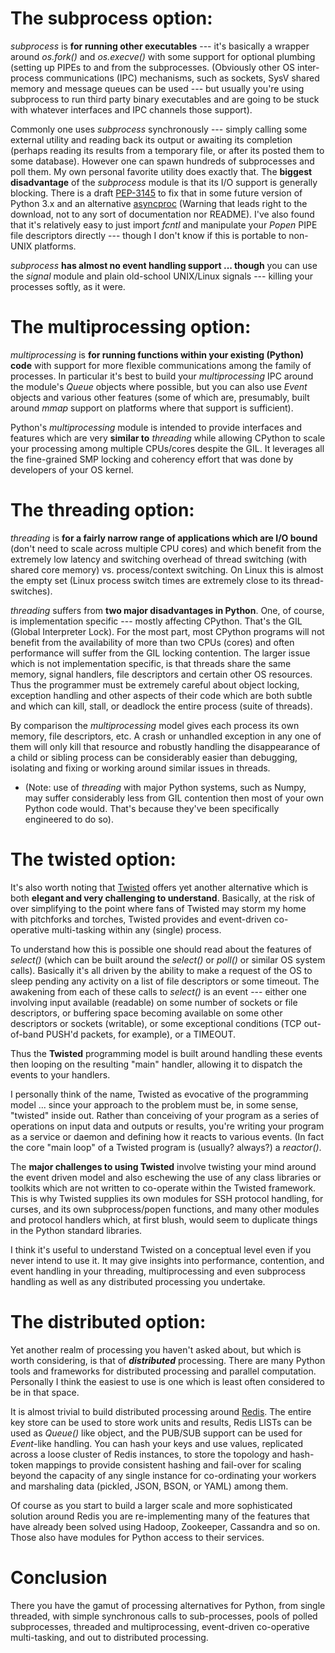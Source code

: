 # **The subprocess option:**
_subprocess_ is **for running other executables** --- it's basically a wrapper around _os.fork()_ and _os.execve()_ with some support for optional plumbing (setting up PIPEs to and from the subprocesses. (Obviously other OS inter-process communications (IPC) mechanisms, such as sockets, SysV shared memory and message queues can be used --- but usually you're using subprocess to run third party binary executables and are going to be stuck with whatever interfaces and IPC channels those support).

Commonly one uses _subprocess_ synchronously --- simply calling some external utility and reading back its output or awaiting its completion (perhaps reading its results from a temporary file, or after its posted them to some database). However one can spawn hundreds of subprocesses and poll them. My own personal favorite utility does exactly that. The **biggest disadvantage** of the _subprocess_ module is that its I/O support is generally blocking. There is a draft [PEP-3145](https://www.python.org/dev/peps/pep-3145/) to fix that in some future version of Python 3.x and an alternative [asyncproc](http://www.lysator.liu.se/~bellman/download/asyncproc.py) (Warning that leads right to the download, not to any sort of documentation nor README). I've also found that it's relatively easy to just import _fcntl_ and manipulate your _Popen_ PIPE file descriptors directly --- though I don't know if this is portable to non-UNIX platforms.

_subprocess_ **has almost no event handling support ... though** you can use the _signal_ module and plain old-school UNIX/Linux signals --- killing your processes softly, as it were.

# **The multiprocessing option:**
_multiprocessing_ is **for running functions within your existing (Python) code** with support for more flexible communications among the family of processes. In particular it's best to build your _multiprocessing_ IPC around the module's _Queue_ objects where possible, but you can also use _Event_ objects and various other features (some of which are, presumably, built around _mmap_ support on platforms where that support is sufficient).

Python's _multiprocessing_ module is intended to provide interfaces and features which are very **similar to** _threading_ while allowing CPython to scale your processing among multiple CPUs/cores despite the GIL. It leverages all the fine-grained SMP locking and coherency effort that was done by developers of your OS kernel.

# **The threading option:**
_threading_ is **for a fairly narrow range of applications which are I/O bound** (don't need to scale across multiple CPU cores) and which benefit from the extremely low latency and switching overhead of thread switching (with shared core memory) vs. process/context switching. On Linux this is almost the empty set (Linux process switch times are extremely close to its thread-switches).

_threading_ suffers from **two major disadvantages in Python**. One, of course, is implementation specific --- mostly affecting CPython. That's the GIL (Global Interpreter Lock). For the most part, most CPython programs will not benefit from the availability of more than two CPUs (cores) and often performance will suffer from the GIL locking contention. The larger issue which is not implementation specific, is that threads share the same memory, signal handlers, file descriptors and certain other OS resources. Thus the programmer must be extremely careful about object locking, exception handling and other aspects of their code which are both subtle and which can kill, stall, or deadlock the entire process (suite of threads).

By comparison the _multiprocessing_ model gives each process its own memory, file descriptors, etc. A crash or unhandled exception in any one of them will only kill that resource and robustly handling the disappearance of a child or sibling process can be considerably easier than debugging, isolating and fixing or working around similar issues in threads.
* (Note: use of _threading_ with major Python systems, such as Numpy, may suffer considerably less from GIL contention then most of your own Python code would. That's because they've been specifically engineered to do so).

# **The twisted option:**
It's also worth noting that [Twisted](http://twistedmatrix.com/) offers yet another alternative which is both **elegant and very challenging to understand**. Basically, at the risk of over simplifying to the point where fans of Twisted may storm my home with pitchforks and torches, Twisted provides and event-driven co-operative multi-tasking within any (single) process.

To understand how this is possible one should read about the features of _select()_ (which can be built around the _select()_ or _poll()_ or similar OS system calls). Basically it's all driven by the ability to make a request of the OS to sleep pending any activity on a list of file descriptors or some timeout. The awakening from each of these calls to _select()_ is an event --- either one involving input available (readable) on some number of sockets or file descriptors, or buffering space becoming available on some other descriptors or sockets (writable), or some exceptional conditions (TCP out-of-band PUSH'd packets, for example), or a TIMEOUT.

Thus the **Twisted** programming model is built around handling these events then looping on the resulting "main" handler, allowing it to dispatch the events to your handlers.

I personally think of the name, Twisted as evocative of the programming model ... since your approach to the problem must be, in some sense, "twisted" inside out. Rather than conceiving of your program as a series of operations on input data and outputs or results, you're writing your program as a service or daemon and defining how it reacts to various events. (In fact the core "main loop" of a Twisted program is (usually? always?) a _reactor()_.

The **major challenges to using Twisted** involve twisting your mind around the event driven model and also eschewing the use of any class libraries or toolkits which are not written to co-operate within the Twisted framework. This is why Twisted supplies its own modules for SSH protocol handling, for curses, and its own subprocess/popen functions, and many other modules and protocol handlers which, at first blush, would seem to duplicate things in the Python standard libraries.

I think it's useful to understand Twisted on a conceptual level even if you never intend to use it. It may give insights into performance, contention, and event handling in your threading, multiprocessing and even subprocess handling as well as any distributed processing you undertake.

# **The distributed option:**
Yet another realm of processing you haven't asked about, but which is worth considering, is that of _**distributed**_ processing. There are many Python tools and frameworks for distributed processing and parallel computation. Personally I think the easiest to use is one which is least often considered to be in that space.

It is almost trivial to build distributed processing around [Redis](http://redis.io/). The entire key store can be used to store work units and results, Redis LISTs can be used as _Queue()_ like object, and the PUB/SUB support can be used for _Event_-like handling. You can hash your keys and use values, replicated across a loose cluster of Redis instances, to store the topology and hash-token mappings to provide consistent hashing and fail-over for scaling beyond the capacity of any single instance for co-ordinating your workers and marshaling data (pickled, JSON, BSON, or YAML) among them.

Of course as you start to build a larger scale and more sophisticated solution around Redis you are re-implementing many of the features that have already been solved using Hadoop, Zookeeper, Cassandra and so on. Those also have modules for Python access to their services.

# **Conclusion**
There you have the gamut of processing alternatives for Python, from single threaded, with simple synchronous calls to sub-processes, pools of polled subprocesses, threaded and multiprocessing, event-driven co-operative multi-tasking, and out to distributed processing.

